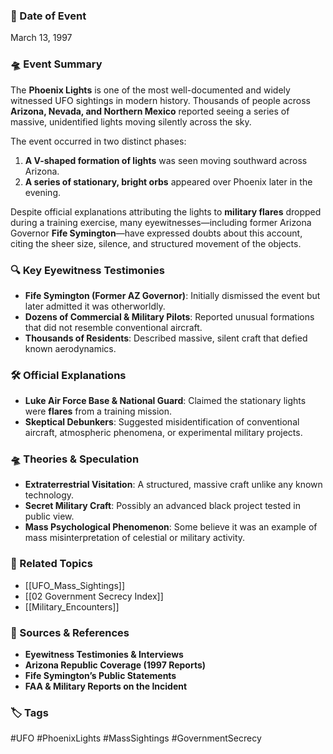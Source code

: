 ### 📅 Date of Event

March 13, 1997

### 🛸 Event Summary

The **Phoenix Lights** is one of the most well-documented and widely witnessed UFO sightings in modern history. Thousands of people across **Arizona, Nevada, and Northern Mexico** reported seeing a series of massive, unidentified lights moving silently across the sky.

The event occurred in two distinct phases:

1. **A V-shaped formation of lights** was seen moving southward across Arizona.
2. **A series of stationary, bright orbs** appeared over Phoenix later in the evening.

Despite official explanations attributing the lights to **military flares** dropped during a training exercise, many eyewitnesses—including former Arizona Governor **Fife Symington**—have expressed doubts about this account, citing the sheer size, silence, and structured movement of the objects.

### 🔍 Key Eyewitness Testimonies

- **Fife Symington (Former AZ Governor)**: Initially dismissed the event but later admitted it was otherworldly.
- **Dozens of Commercial & Military Pilots**: Reported unusual formations that did not resemble conventional aircraft.
- **Thousands of Residents**: Described massive, silent craft that defied known aerodynamics.

### 🛠 Official Explanations

- **Luke Air Force Base & National Guard**: Claimed the stationary lights were **flares** from a training mission.
- **Skeptical Debunkers**: Suggested misidentification of conventional aircraft, atmospheric phenomena, or experimental military projects.

### 🛸 Theories & Speculation

- **Extraterrestrial Visitation**: A structured, massive craft unlike any known technology.
- **Secret Military Craft**: Possibly an advanced black project tested in public view.
- **Mass Psychological Phenomenon**: Some believe it was an example of mass misinterpretation of celestial or military activity.

### 🔗 Related Topics

- [[UFO_Mass_Sightings]]
- [[02 Government Secrecy Index]]
- [[Military_Encounters]]

### 📂 Sources & References

- **Eyewitness Testimonies & Interviews**
- **Arizona Republic Coverage (1997 Reports)**
- **Fife Symington’s Public Statements**
- **FAA & Military Reports on the Incident**

### 🏷 Tags

#UFO #PhoenixLights #MassSightings #GovernmentSecrecy